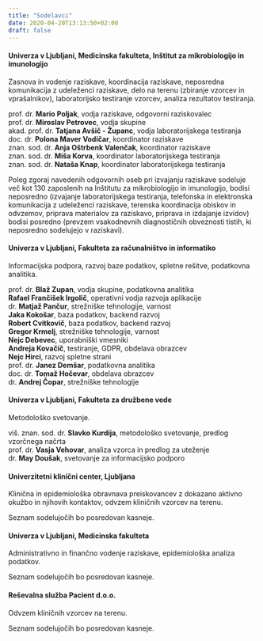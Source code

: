 ```yaml
---
title: "Sodelavci"
date: 2020-04-20T13:13:50+02:00
draft: false
---
```


#### Univerza v Ljubljani, Medicinska fakulteta, Inštitut za mikrobiologijo in imunologijo
Zasnova in vodenje raziskave, koordinacija raziskave, neposredna komunikacija z udeleženci raziskave, delo na terenu (zbiranje vzorcev in vprašalnikov), laboratorijsko testiranje vzorcev, analiza rezultatov testiranja.

prof. dr. **Mario Poljak**, vodja raziskave, odgovorni raziskovalec\
prof. dr. **Miroslav Petrovec**, vodja skupine\
akad. prof. dr. **Tatjana Avšič - Županc**, vodja laboratorijskega testiranja\
doc. dr. **Polona Maver Vodičar**, koordinator raziskave\
znan. sod. dr. **Anja Oštrbenk Valenčak**, koordinator raziskave\
znan. sod. dr. **Miša Korva**, koordinator laboratorijskega testiranja\
znan. sod. dr. **Nataša Knap**, koordinator laboratorijskega testiranja

Poleg zgoraj navedenih odgovornih oseb pri izvajanju raziskave sodeluje več kot 130 zaposlenih na Inštitutu za mikrobiologijo in imunologijo, bodisi neposredno (izvajanje laboratorijskega testiranja, telefonska in elektronska komunikacija z udeleženci raziskave, terenska koordinacija obiskov in odvzemov, priprava materialov za raziskavo, priprava in izdajanje izvidov) bodisi posredno (prevzem vsakodnevnih diagnostičnih obveznosti tistih, ki neposredno sodelujejo v raziskavi).

#### Univerza v Ljubljani, Fakulteta za računalništvo in informatiko
Informacijska podpora, razvoj baze podatkov, spletne rešitve, podatkovna analitika.

prof. dr. **Blaž Zupan**, vodja skupine, podatkovna analitika\
**Rafael Frančišek Irgolič**, operativni vodja razvoja aplikacije\
dr. **Matjaž Pančur**, strežniške tehnologije, varnost\
**Jaka Kokošar**, baza podatkov, backend razvoj\
**Robert Cvitkovič**, baza podatkov, backend razvoj\
**Gregor Krmelj**, strežniške tehnologije, varnost\
**Nejc Debevec**, uporabniški vmesniki\
**Andreja Kovačič**, testiranje, GDPR, obdelava obrazcev\
**Nejc Hirci**, razvoj spletne strani\
prof. dr. **Janez Demšar**, podatkovna analitika\
doc. dr. **Tomaž Hočevar**, obdelava obrazcev\
dr. **Andrej Čopar**, strežniške tehnologije

#### Univerza v Ljubljani, Fakulteta za družbene vede
Metodološko svetovanje.

viš. znan. sod. dr. **Slavko Kurdija**, metodološko svetovanje, predlog vzorčnega načrta\
prof. dr. **Vasja Vehovar**, analiza vzorca in predlog za uteženje\
dr. **May Doušak**, svetovanje za informacijsko podporo

#### Univerzitetni klinični center, Ljubljana
Klinična in epidemiološka obravnava preiskovancev z dokazano aktivno okužbo in njihovih kontaktov, odvzem kliničnih vzorcev na terenu.

Seznam sodelujočih bo posredovan kasneje.

#### Univerza v Ljubljani, Medicinska fakulteta
Administrativno in finančno vodenje raziskave, epidemiološka analiza podatkov.

Seznam sodelujočih bo posredovan kasneje.

#### Reševalna služba Pacient d.o.o.
Odvzem kliničnih vzorcev na terenu.

Seznam sodelujočih bo posredovan kasneje.

